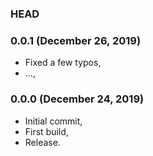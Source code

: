 ### HEAD

### 0.0.1 (December 26, 2019)

  * Fixed a few typos,
  * ...,


### 0.0.0 (December 24, 2019)

  * Initial commit,
  * First build,
  * Release.
